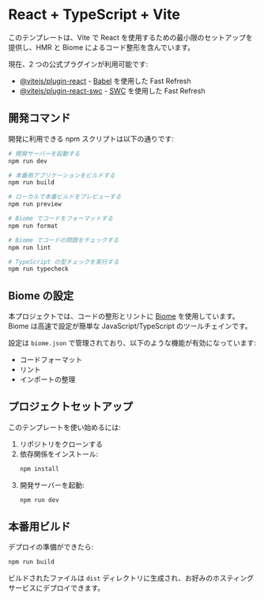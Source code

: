 # React + TypeScript + Vite

このテンプレートは、Vite で React を使用するための最小限のセットアップを提供し、HMR と Biome によるコード整形を含んでいます。

現在、2 つの公式プラグインが利用可能です:

- [@vitejs/plugin-react](https://github.com/vitejs/vite-plugin-react/blob/main/packages/plugin-react/README.md) - [Babel](https://babeljs.io/) を使用した Fast Refresh
- [@vitejs/plugin-react-swc](https://github.com/vitejs/vite-plugin-react-swc) - [SWC](https://swc.rs/) を使用した Fast Refresh

## 開発コマンド

開発に利用できる npm スクリプトは以下の通りです:

```bash
# 開発サーバーを起動する
npm run dev

# 本番用アプリケーションをビルドする
npm run build

# ローカルで本番ビルドをプレビューする
npm run preview

# Biome でコードをフォーマットする
npm run format

# Biome でコードの問題をチェックする
npm run lint

# TypeScript の型チェックを実行する
npm run typecheck
```

## Biome の設定

本プロジェクトでは、コードの整形とリントに [Biome](https://biomejs.dev/) を使用しています。Biome は高速で設定が簡単な JavaScript/TypeScript のツールチェインです。

設定は `biome.json` で管理されており、以下のような機能が有効になっています:

- コードフォーマット
- リント
- インポートの整理

## プロジェクトセットアップ

このテンプレートを使い始めるには:

1. リポジトリをクローンする
2. 依存関係をインストール:
   ```bash
   npm install
   ```
3. 開発サーバーを起動:
   ```bash
   npm run dev
   ```

## 本番用ビルド

デプロイの準備ができたら:

```bash
npm run build
```

ビルドされたファイルは `dist` ディレクトリに生成され、お好みのホスティングサービスにデプロイできます。
